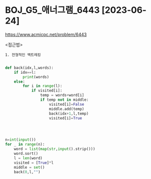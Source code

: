 # BOJ_G5_애너그램_6443 [2023-06-24]
https://www.acmicpc.net/problem/6443

<접근법>
``` 
1. 전형적인 백트레킹 
```



```python

def back(idx,l,words):
    if idx==l:
        print(words)
    else:
        for i in range(l):
            if visited[i]:
                temp = words+word[i]
                if temp not in middle:
                    visited[i]=False
                    middle.add(temp)
                    back(idx+1,l,temp)
                    visited[i]=True




n=int(input())
for _ in range(n):
    word = list(map(str,input().strip()))
    word.sort()
    l = len(word)
    visited = [True]*l
    middle = set()
    back(0,l,"")

```
